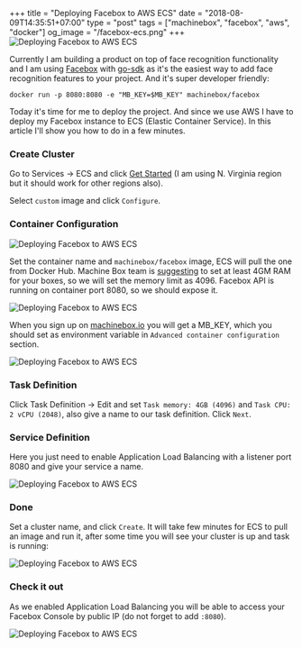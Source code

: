 +++
title = "Deploying Facebox to AWS ECS"
date = "2018-08-09T14:35:51+07:00"
type = "post"
tags = ["machinebox", "facebox", "aws", "docker"]
og_image = "/facebox-ecs.png"
+++
![Deploying Facebox to AWS ECS](/facebox-ecs.png)

Currently I am building a product on top of face recognition functionality and I am using [Facebox](https://machinebox.io/docs/facebox) with [go-sdk](https://github.com/machinebox/sdk-go/tree/master/facebox) as it's the easiest way to add face recognition features to your project. And it's super developer friendly:

```
docker run -p 8080:8080 -e "MB_KEY=$MB_KEY" machinebox/facebox
```

Today it's time for me to deploy the project. And since we use AWS I have to deploy my Facebox instance to ECS (Elastic Container Service). In this article I'll show you how to do in a few minutes.

### Create Cluster

Go to Services -> ECS and click [Get Started](https://console.aws.amazon.com/ecs/home?region=us-east-1#/firstRun) (I am using N. Virginia region but it should work for other regions also).

Select `custom` image and click `Configure`.

### Container Configuration

![Deploying Facebox to AWS ECS](/facebox-ecs1.png)

Set the container name and `machinebox/facebox` image, ECS will pull the one from Docker Hub. Machine Box team is [suggesting](https://machinebox.io/docs/setup/docker) to set at least 4GM RAM for your boxes, so we will set the memory limit as 4096. Facebox API is running on container port 8080, so we should expose it.

![Deploying Facebox to AWS ECS](/facebox-ecs2.png)

When you sign up on [machinebox.io](https://machinebox.io) you will get a MB_KEY, which you should set as environment variable in `Advanced container configuration` section.

![Deploying Facebox to AWS ECS](/facebox-ecs3.png)

### Task Definition

Click Task Definition -> Edit and set `Task memory: 4GB (4096)` and `Task CPU: 2 vCPU (2048)`, also give a name to our task definition. Click `Next`.

### Service Definition

Here you just need to enable Application Load Balancing with a listener port 8080 and give your service a name.

![Deploying Facebox to AWS ECS](/facebox-ecs4.png)

### Done

Set a cluster name, and click `Create`. It will take few minutes for ECS to pull an image and run it, after some time you will see your cluster is up and task is running:

![Deploying Facebox to AWS ECS](/facebox-ecs5.png)

### Check it out

As we enabled Application Load Balancing you will be able to access your Facebox Console by public IP (do not forget to add `:8080`).

![Deploying Facebox to AWS ECS](/facebox-ecs5.png)